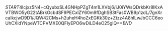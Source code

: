 $START$4Icjxz5N4+cQyubxSL4GNHpPZgT4m1LXVbj6/iJ0iYWsQDrkbKr8IKxAVTBWO5yG22tABrkOcbdSF9PECxlZY60m9fDghSB3tFas0WB9p1zdL/7gnXrcaIkcjwD9D1/JQW42CMs+h2uheH4hoZxEGKk30z+Ztzz4A8hlLwJbCCC6eoUhCXldYNpeWTCPVMXE0QFlyEPO6wDiLD4eO25glQ==$END$